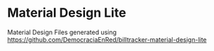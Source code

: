 Material Design Lite
====================

Material Design Files generated using https://github.com/DemocraciaEnRed/billtracker-material-design-lite
